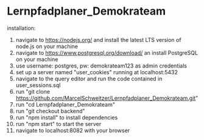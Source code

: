 # Lernpfadplaner_Demokrateam

installation:

1) navigate to https://nodejs.org/ and install the latest LTS version of node.js on your machine
2) navigate to https://www.postgresql.org/download/ an install PostgreSQL on your machine
3) use username: postgres, pw: demokrateam123 as admin credentials
4) set up a server named "user_cookies" running at localhost:5432
5) navigate to the query editor and run the code contained in user_sessions.sql
6) run "git clone https://github.com/MarcelSchweitzer/Lernpfadplaner_Demokrateam.git"
7) run "cd Lernpfadplaner_Demokrateam"
8) run "git checkout backend"
9) run "npm install" to install dependencies
10) run "npm start" to start the server
11) navigate to localhost:8082 with your browser
